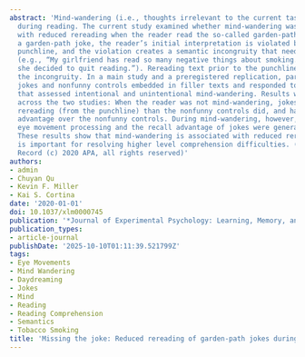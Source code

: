 ```yaml
---
abstract: 'Mind-wandering (i.e., thoughts irrelevant to the current task) occurs frequently
  during reading. The current study examined whether mind-wandering was associated
  with reduced rereading when the reader read the so-called garden-path jokes. In
  a garden-path joke, the reader’s initial interpretation is violated by the final
  punchline, and the violation creates a semantic incongruity that needs to be resolved
  (e.g., “My girlfriend has read so many negative things about smoking. Therefore,
  she decided to quit reading.”). Rereading text prior to the punchline can help resolve
  the incongruity. In a main study and a preregistered replication, participants read
  jokes and nonfunny controls embedded in filler texts and responded to thought probes
  that assessed intentional and unintentional mind-wandering. Results were consistent
  across the two studies: When the reader was not mind-wandering, jokes elicited more
  rereading (from the punchline) than the nonfunny controls did, and had a recall
  advantage over the nonfunny controls. During mind-wandering, however, the additional
  eye movement processing and the recall advantage of jokes were generally reduced.
  These results show that mind-wandering is associated with reduced rereading, which
  is important for resolving higher level comprehension difficulties. (PsycInfo Database
  Record (c) 2020 APA, all rights reserved)'
authors:
- admin
- Chuyan Qu
- Kevin F. Miller
- Kai S. Cortina
date: '2020-01-01'
doi: 10.1037/xlm0000745
publication: '*Journal of Experimental Psychology: Learning, Memory, and Cognition*'
publication_types:
- article-journal
publishDate: '2025-10-10T01:11:39.521799Z'
tags:
- Eye Movements
- Mind Wandering
- Daydreaming
- Jokes
- Mind
- Reading
- Reading Comprehension
- Semantics
- Tobacco Smoking
title: 'Missing the joke: Reduced rereading of garden-path jokes during mind-wandering'
---
```


